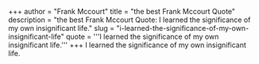 +++
author = "Frank Mccourt"
title = "the best Frank Mccourt Quote"
description = "the best Frank Mccourt Quote: I learned the significance of my own insignificant life."
slug = "i-learned-the-significance-of-my-own-insignificant-life"
quote = '''I learned the significance of my own insignificant life.'''
+++
I learned the significance of my own insignificant life.
